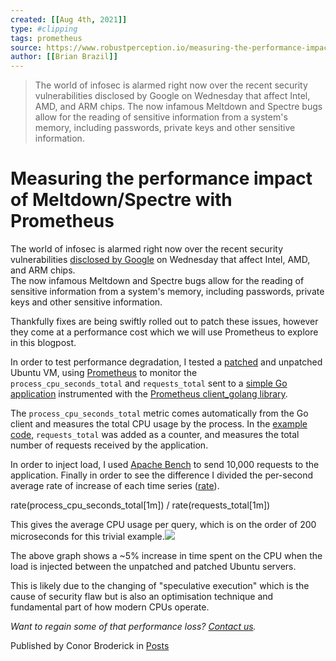 ```yaml
---
created: [[Aug 4th, 2021]]
type: #clipping
tags: prometheus 
source: https://www.robustperception.io/measuring-the-performance-impact-of-meltdownspectre-with-promtheus
author: [[Brian Brazil]] 
---
```

> The world of infosec is alarmed right now over the recent security vulnerabilities disclosed by Google on Wednesday that affect Intel, AMD, and ARM chips.
The now infamous Meltdown and Spectre bugs allow for the reading of sensitive information from a system's memory, including passwords, private keys and other sensitive information.

# Measuring the performance impact of Meltdown/Spectre with Prometheus


The world of infosec is alarmed right now over the recent security vulnerabilities [disclosed by Google](https://security.googleblog.com/2018/01/todays-cpu-vulnerability-what-you-need.html) on Wednesday that affect Intel, AMD, and ARM chips.  
The now infamous Meltdown and Spectre bugs allow for the reading of sensitive information from a system's memory, including passwords, private keys and other sensitive information.

Thankfully fixes are being swiftly rolled out to patch these issues, however they come at a performance cost which we will use Prometheus to explore in this blogpost.

In order to test performance degradation, I tested a [patched](http://kernel.ubuntu.com/~kernel-ppa/mainline/v4.14.11/) and unpatched Ubuntu VM, using [Prometheus](https://prometheus.io/) to monitor the `process_cpu_seconds_total` and `requests_total` sent to a [simple Go application](https://github.com/RobustPerception/go_examples/tree/master/meltdown_spectre_test) instrumented with the [Prometheus client\_golang library](https://github.com/prometheus/client_golang).

The `process_cpu_seconds_total` metric comes automatically from the Go client and measures the total CPU usage by the process. In the [example code,](https://github.com/RobustPerception/go_examples/blob/master/meltdown_spectre_test/main.go) `requests_total` was added as a counter, and measures the total number of requests received by the application.

In order to inject load, I used [Apache Bench](https://httpd.apache.org/docs/2.4/programs/ab.html) to send 10,000 requests to the application. Finally in order to see the difference I divided the per-second average rate of increase of each time series ([rate](https://prometheus.io/docs/prometheus/latest/querying/functions/#rate())).

  rate(process\_cpu\_seconds\_total\[1m\])
/
  rate(requests\_total\[1m\])

This gives the average CPU usage per query, which is on the order of 200 microseconds for this trivial example.[![](https://www.robustperception.io/wp-content/uploads/2018/01/Screen-Shot-2018-01-05-at-16.22.56-1.png)](https://www.robustperception.io/wp-content/uploads/2018/01/Screen-Shot-2018-01-05-at-16.22.56-1.png)

The above graph shows a ~5% increase in time spent on the CPU when the load is injected between the unpatched and patched Ubuntu servers.

This is likely due to the changing of "speculative execution" which is the cause of security flaw but is also an optimisation technique and fundamental part of how modern CPUs operate.

_Want to regain some of that performance loss? [Contact us](mailto:prometheus@robustperception.io)._

Published by Conor Broderick in [Posts](https://www.robustperception.io/category/posts)

